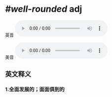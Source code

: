 # ***\#well-rounded*** adj
英音
<audio src="./media/well-rounded1_AAC.aac" controls="controls"></audio>

美音
<audio src="./media/well-rounded2_AAC.aac" controls="controls"></audio>



  

英文释义
---
### 1.**全面发展的；面面俱到的**  


